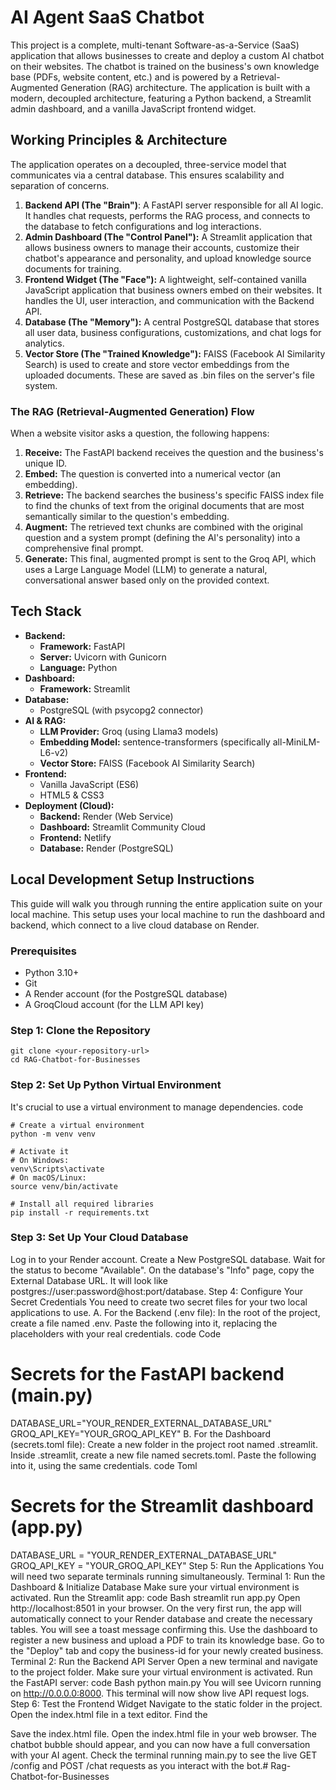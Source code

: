 # AI Agent SaaS Chatbot
This project is a complete, multi-tenant Software-as-a-Service (SaaS) application that allows businesses to create and deploy a custom AI chatbot on their websites. The chatbot is trained on the business's own knowledge base (PDFs, website content, etc.) and is powered by a Retrieval-Augmented Generation (RAG) architecture.
The application is built with a modern, decoupled architecture, featuring a Python backend, a Streamlit admin dashboard, and a vanilla JavaScript frontend widget.
## Working Principles & Architecture
The application operates on a decoupled, three-service model that communicates via a central database. This ensures scalability and separation of concerns.
1. **Backend API (The "Brain")**: A FastAPI server responsible for all AI logic. It handles chat requests, performs the RAG process, and connects to the database to fetch configurations and log interactions.
2. **Admin Dashboard (The "Control Panel"):** A Streamlit application that allows business owners to manage their accounts, customize their chatbot's appearance and personality, and upload knowledge source documents for training.
3. **Frontend Widget (The "Face"):** A lightweight, self-contained vanilla JavaScript application that business owners embed on their websites. It handles the UI, user interaction, and communication with the Backend API.
4. **Database (The "Memory"):** A central PostgreSQL database that stores all user data, business configurations, customizations, and chat logs for analytics.
5. **Vector Store (The "Trained Knowledge"):** FAISS (Facebook AI Similarity Search) is used to create and store vector embeddings from the uploaded documents. These are saved as .bin files on the server's file system.
### The RAG (Retrieval-Augmented Generation) Flow
When a website visitor asks a question, the following happens:
1. **Receive:** The FastAPI backend receives the question and the business's unique ID.
2. **Embed:** The question is converted into a numerical vector (an embedding).
3. **Retrieve:** The backend searches the business's specific FAISS index file to find the chunks of text from the original documents that are most semantically similar to the question's embedding.
4. **Augment:** The retrieved text chunks are combined with the original question and a system prompt (defining the AI's personality) into a comprehensive final prompt.
5. **Generate:** This final, augmented prompt is sent to the Groq API, which uses a Large Language Model (LLM) to generate a natural, conversational answer based only on the provided context.
## Tech Stack
- **Backend:**
  - **Framework:** FastAPI
  - **Server:** Uvicorn with Gunicorn
  - **Language:** Python
- **Dashboard:**
  - **Framework:** Streamlit
- **Database:**
  - PostgreSQL (with psycopg2 connector)
- **AI & RAG:**
  - **LLM Provider:** Groq (using Llama3 models)
  - **Embedding Model:** sentence-transformers (specifically all-MiniLM-L6-v2)
  - **Vector Store:** FAISS (Facebook AI Similarity Search)
- **Frontend:**
  - Vanilla JavaScript (ES6)
  - HTML5 & CSS3
- **Deployment (Cloud):**
  - **Backend:** Render (Web Service)
  - **Dashboard:** Streamlit Community Cloud
  - **Frontend:** Netlify
  - **Database:** Render (PostgreSQL)
## Local Development Setup Instructions
This guide will walk you through running the entire application suite on your local machine. This setup uses your local machine to run the dashboard and backend, which connect to a live cloud database on Render.
### Prerequisites
- Python 3.10+
- Git
- A Render account (for the PostgreSQL database)
- A GroqCloud account (for the LLM API key)
### Step 1: Clone the Repository
````
git clone <your-repository-url>
cd RAG-Chatbot-for-Businesses
````
### Step 2: Set Up Python Virtual Environment
It's crucial to use a virtual environment to manage dependencies.
code
``` 
# Create a virtual environment
python -m venv venv

# Activate it
# On Windows:
venv\Scripts\activate
# On macOS/Linux:
source venv/bin/activate

# Install all required libraries
pip install -r requirements.txt
```
### Step 3: Set Up Your Cloud Database
Log in to your Render account.
Create a New PostgreSQL database.
Wait for the status to become "Available".
On the database's "Info" page, copy the External Database URL. It will look like postgres://user:password@host:port/database.
Step 4: Configure Your Secret Credentials
You need to create two secret files for your two local applications to use.
A. For the Backend (.env file):
In the root of the project, create a file named .env.
Paste the following into it, replacing the placeholders with your real credentials.
code
Code
# Secrets for the FastAPI backend (main.py)
DATABASE_URL="YOUR_RENDER_EXTERNAL_DATABASE_URL"
GROQ_API_KEY="YOUR_GROQ_API_KEY"
B. For the Dashboard (secrets.toml file):
Create a new folder in the project root named .streamlit.
Inside .streamlit, create a new file named secrets.toml.
Paste the following into it, using the same credentials.
code
Toml
# Secrets for the Streamlit dashboard (app.py)
DATABASE_URL = "YOUR_RENDER_EXTERNAL_DATABASE_URL"
GROQ_API_KEY = "YOUR_GROQ_API_KEY"
Step 5: Run the Applications
You will need two separate terminals running simultaneously.
Terminal 1: Run the Dashboard & Initialize Database
Make sure your virtual environment is activated.
Run the Streamlit app:
code
Bash
streamlit run app.py
Open http://localhost:8501 in your browser.
On the very first run, the app will automatically connect to your Render database and create the necessary tables. You will see a toast message confirming this.
Use the dashboard to register a new business and upload a PDF to train its knowledge base.
Go to the "Deploy" tab and copy the business-id for your newly created business.
Terminal 2: Run the Backend API Server
Open a new terminal and navigate to the project folder.
Make sure your virtual environment is activated.
Run the FastAPI server:
code
Bash
python main.py
You will see Uvicorn running on http://0.0.0.0:8000. This terminal will now show live API request logs.
Step 6: Test the Frontend Widget
Navigate to the static folder in the project.
Open the index.html file in a text editor.
Find the <script> tag at the bottom and paste the business-id you copied from the dashboard.
code
Html
<script src="script.js" 
        data-business-id="PASTE_YOUR_BUSINESS_ID_HERE"></script>
Save the index.html file.
Open the index.html file in your web browser.
The chatbot bubble should appear, and you can now have a full conversation with your AI agent. Check the terminal running main.py to see the live GET /config and POST /chat requests as you interact with the bot.# Rag-Chatbot-for-Businesses